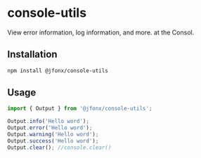 # console-utils

View error information, log information, and more. at the Consol.

## Installation

```sh
npm install @jfonx/console-utils
```

## Usage

```typescript
import { Output } from '@jfonx/console-utils';

Output.info('Hello word');
Output.error('Hello word');
Output.warning('Hello word');
Output.success('Hello word');
Output.clear(); //console.clear()
```
